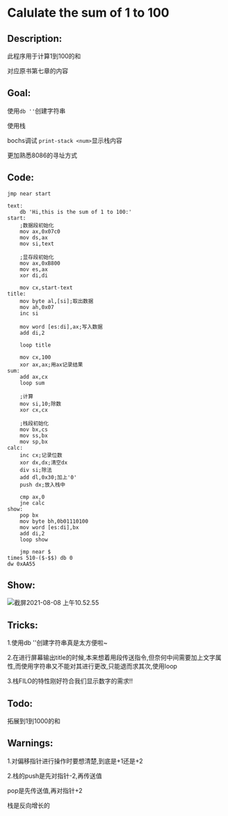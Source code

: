 # Calulate the sum of 1 to 100

## Description:

此程序用于计算1到100的和

对应原书第七章的内容

## Goal:

使用`db ''`创建字符串

使用栈

bochs调试 `print-stack <num>`显示栈内容

更加熟悉8086的寻址方式

## Code:

```assembly
jmp near start

text: 
	db 'Hi,this is the sum of 1 to 100:'
start:
	;数据段初始化
	mov ax,0x07c0
	mov ds,ax
	mov si,text

	;显存段初始化
	mov ax,0xB800
	mov es,ax
	xor di,di

	mov cx,start-text
title:
	mov byte al,[si];取出数据
	mov ah,0x07
	inc si

	mov word [es:di],ax;写入数据
	add di,2
	
	loop title

	mov cx,100
	xor ax,ax;用ax记录结果
sum:
	add ax,cx
	loop sum

	;计算
	mov si,10;除数
	xor cx,cx

	;栈段初始化
	mov bx,cs
	mov ss,bx
	mov sp,bx
calc:
	inc cx;记录位数
	xor dx,dx;清空dx
	div si;除法
	add dl,0x30;加上'0'
	push dx;放入栈中

	cmp ax,0
	jne calc
show:
	pop bx
	mov byte bh,0b01110100
	mov word [es:di],bx
	add di,2
	loop show

	jmp near $
times 510-($-$$) db 0
dw 0xAA55
```

## Show:

![截屏2021-08-08 上午10.52.55](https://tva1.sinaimg.cn/large/008i3skNly1gt96ycdm62j316b0u0adr.jpg)

## Tricks:

1.使用db ''创建字符串真是太方便啦~

2.在进行屏幕输出title的时候,本来想着用段传送指令,但奈何中间需要加上文字属性,而使用字符串又不能对其进行更改,只能退而求其次,使用loop

3.栈FILO的特性刚好符合我们显示数字的需求!!

## Todo:

拓展到1到1000的和

## Warnings:

1.对偏移指针进行操作时要想清楚,到底是+1还是+2

2.栈的push是先对指针-2,再传送值

pop是先传送值,再对指针+2

栈是反向增长的	

